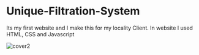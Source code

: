 # Unique-Filtration-System
Its my first website and I make this for my locality Client. In website I used HTML, CSS and Javascript

![cover2](https://github.com/shivwebdeveloper31/Unique-Filtration-System/assets/173656794/024467b5-6ae9-41c9-bb94-6cd756186459)
